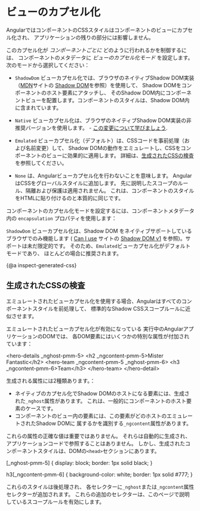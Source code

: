 # ビューのカプセル化

AngularではコンポーネントのCSSスタイルはコンポーネントのビューにカプセル化され、
アプリケーションの残りの部分には影響しません。

このカプセル化が *コンポーネントごとに* どのように行われるかを制御するには、
コンポーネントのメタデータに *ビューのカプセル化モード* を設定します。
次のモードから選択してください：

* `ShadowDom` ビューカプセル化では、ブラウザのネイティブShadow DOM実装
（[MDN](https://developer.mozilla.org/ja/)サイトの
[Shadow DOM](https://developer.mozilla.org/ja/docs/Web/Web_Components/Using_shadow_DOM)を参照）を使用して、
Shadow DOMをコンポーネントのホスト要素にアタッチし、
そのShadow DOM内にコンポーネントビューを配置します。コンポーネントのスタイルは、Shadow DOM内に含まれています。

* `Native` ビューカプセル化は、ブラウザのネイティブShadow DOM実装の非推奨バージョンを使用します。 - [この変更について学びましょう](https://hayato.io/2016/shadowdomv1/).

* `Emulated` ビューカプセル化（デフォルト）は、CSSコードを事前処理（および名前変更）して、
Shadow DOMの動作をエミュレートし、CSSをコンポーネントのビューに効果的に適用します。
  詳細は、[生成されたCSSの検査](guide/view-encapsulation#inspect-generated-css) を参照してください。

* `None` は、Angularビューカプセル化を行わないことを意味します。
AngularはCSSをグローバルスタイルに追加します。
先に説明したスコープのルール、隔離および保護は適用されません。
これは、コンポーネントのスタイルをHTMLに貼り付けるのと本質的に同じです。

コンポーネントのカプセル化モードを設定するには、コンポーネントメタデータ内の `encapsulation` プロパティを使用します：

<code-example path="component-styles/src/app/quest-summary.component.ts" region="encapsulation.native" header="src/app/quest-summary.component.ts"></code-example>

`ShadowDom` ビューカプセル化は、Shadow DOM をネイティブサポートしているブラウザでのみ機能します
( [Can I use](http://caniuse.com) サイトの
[Shadow DOM v1](http://caniuse.com/#feat=shadowdomv1) を参照)。サポートは未だ限定的です。
そのため、`Emulated`ビューカプセル化がデフォルトモードであり、
ほとんどの場合に推奨されます。

{@a inspect-generated-css}

## 生成されたCSSの検査

エミュレートされたビューカプセル化を使用する場合、Angularはすべてのコンポーネントスタイルを前処理して、
標準的なShadow CSSスコープルールに近似させます。

エミュレートされたビューカプセル化が有効になっている
実行中のAngularアプリケーションのDOMでは、
各DOM要素にはいくつかの特別な属性が付加されています：

<code-example format="">
  &lt;hero-details _nghost-pmm-5>
    &lt;h2 _ngcontent-pmm-5>Mister Fantastic&lt;/h2>
    &lt;hero-team _ngcontent-pmm-5 _nghost-pmm-6>
      &lt;h3 _ngcontent-pmm-6>Team&lt;/h3>
    &lt;/hero-team>
  &lt;/hero-detail>

</code-example>

生成される属性には2種類あります。：

* ネイティブのカプセル化でShadow DOMのホストになる要素には、生成された`_nghost`属性があります。
これは、一般的にコンポーネントのホスト要素のケースです。
* コンポーネントのビュー内の要素には、この要素がどのホストのエミュレートされたShadow DOMに
属するかを識別する`_ngcontent`属性があります。

これらの属性の正確な値は重要ではありません。
それらは自動的に生成され、アプリケーションコードで参照することはありません。
しかし、生成されたコンポーネントスタイルは、DOMの`<head>`セクションにあります。

<code-example format="">
  [_nghost-pmm-5] {
    display: block;
    border: 1px solid black;
  }

  h3[_ngcontent-pmm-6] {
    background-color: white;
    border: 1px solid #777;
  }
</code-example>

これらのスタイルは後処理され、
各セレクターに`_nghost`または`_ngcontent`属性セレクターが追加されます。
これらの追加のセレクターは、このページで説明しているスコープルールを有効にします。
